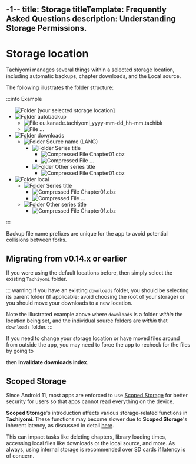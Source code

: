 -1--
title: Storage
titleTemplate: Frequently Asked Questions
description: Understanding Storage Permissions.
---

# Storage location

Tachiyomi manages several things within a selected storage location, including automatic backups, chapter downloads, and the Local source.

The following illustrates the folder structure:

:::info Example
<div class="tree">
  <ul>
    <img src="/img/folder.svg" alt="Folder" class="tree-icon icon-folder">
    <span class="folder root">[your selected storage location]</span>
    <li>
      <img src="/img/folder.svg" alt="Folder" class="tree-icon icon-folder">
      <span class="folder main">autobackup</span>
      <ul>
        <li>
          <img src="/img/tachiyomi-book.png" alt="File" class="tree-icon icon-tachiyomi">
          <span class="file jpg">eu.kanade.tachiyomi_yyyy-mm-dd_hh-mm<span class="file-extension">.tachibk</span></span>
        </li>
        <li>
          <img src="/img/tachiyomi-book.png" alt="File" class="tree-icon icon-tachiyomi">
          <span>...</span>
        </li>
      </ul>
    </li>
    <li>
      <img src="/img/folder.svg" alt="Folder" class="tree-icon icon-folder">
      <span class="folder main">downloads</span>
      <ul>
        <li>
          <img src="/img/folder.svg" alt="Folder" class="tree-icon icon-folder">
          <span class="folder dynamic">Source name (LANG)</span>
            <ul>
              <li>
                <img src="/img/folder.svg" alt="Folder" class="tree-icon icon-folder">
                <span class="folder dynamic">Series title</span>
                <ul>
                  <li>
                    <img src="/img/zip.svg" alt="Compressed File" class="tree-icon icon-cbz">
                    <span class="file cbz">Chapter01<span class="file-extension">.cbz</span></span>
                  </li>
                  <li>
                    <img src="/img/zip.svg" alt="Compressed File" class="tree-icon icon-cbz">
                    <span class="file cbz">...</span>
                  </li>
                </ul>
              </li>
              <li>
                <img src="/img/folder.svg" alt="Folder" class="tree-icon icon-folder">
                <span class="folder dynamic">Other series title</span>
                <ul>
                  <li>
                    <img src="/img/zip.svg" alt="Compressed File" class="tree-icon icon-cbz">
                    <span class="file cbz">Chapter01<span class="file-extension">.cbz</span></span>
                  </li>
                </ul>
              </li>
            </ul>
        </li>
      </ul>
    </li>
    <li>
      <img src="/img/folder.svg" alt="Folder" class="tree-icon icon-folder">
      <span class="folder main">local</span>
      <ul>
        <li>
          <img src="/img/folder.svg" alt="Folder" class="tree-icon icon-folder">
          <span class="folder dynamic">Series title</span>
          <ul>
            <li>
              <img src="/img/zip.svg" alt="Compressed File" class="tree-icon icon-cbz">
              <span class="file cbz">Chapter01<span class="file-extension">.cbz</span></span>
            </li>
            <li>
              <img src="/img/zip.svg" alt="Compressed File" class="tree-icon icon-cbz">
              <span class="file cbz">...</span>
            </li>
          </ul>
        </li>
        <li>
          <img src="/img/folder.svg" alt="Folder" class="tree-icon icon-folder">
          <span class="folder dynamic">Other series title</span>
          <ul>
            <li>
              <img src="/img/zip.svg" alt="Compressed File" class="tree-icon icon-cbz">
              <span class="file cbz">Chapter01<span class="file-extension">.cbz</span></span>
            </li>
          </ul>
        </li>
      </ul>
    </li>
  </ul>
</div>
:::

Backup file name prefixes are unique for the app to avoid potential collisions between forks.

## Migrating from v0.14.x or earlier

If you were using the default locations before, then simply select the existing `Tachiyomi` folder.

::: warning
If you have an existing `downloads` folder, you should be selecting its parent folder (if applicable; avoid choosing the root of your storage) or you should move your downloads to a new location.

Note the illustrated example above where `downloads` is a folder _within_ the location being set, and the individual source folders are _within_ that `downloads` folder.
:::

If you need to change your storage location or have moved files around from outside the app, you may need to force the app to recheck for the files by going to <nav to="advanced"> then **Invalidate downloads index**.

# Scoped Storage

Since Android 11, most apps are enforced to use [Scoped Storage](https://developer.android.com/about/versions/11/privacy/storage) for better security for users so that apps cannot read everything on the device.

**Scoped Storage**'s introduction affects various storage-related functions in **Tachiyomi**.
These functions may become slower due to **Scoped Storage**'s inherent latency, as discussed in detail [here](https://www.xda-developers.com/android-q-storage-access-framework-scoped-storage/).

This can impact tasks like deleting chapters, library loading times, accessing local files like downloads or the local source, and more. As always, using internal storage is recommended over SD cards if latency is of concern.

<style scoped>
  @import "../../.vitepress/theme/styles/tree.styl"
</style>
